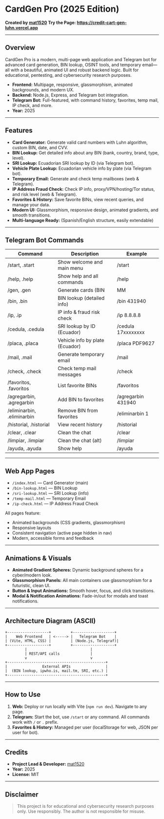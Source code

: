 # CardGen Pro (2025 Edition)

**Created by [mat1520](https://github.com/mat1520)**
**Try the Page: https://credit-cart-gen-luhn.vercel.app**

---

## Overview

CardGen Pro is a modern, multi-page web application and Telegram bot for advanced card generation, BIN lookup, OSINT tools, and temporary email—all with a beautiful, animated UI and robust backend logic. Built for educational, pentesting, and cybersecurity research purposes.

- **Frontend:** Multipage, responsive, glassmorphism, animated backgrounds, and modern UX.
- **Backend:** Node.js, Express, and Telegram bot integration.
- **Telegram Bot:** Full-featured, with command history, favorites, temp mail, IP check, and more.
- **Year:** 2025

---

## Features

- **Card Generator:** Generate valid card numbers with Luhn algorithm, custom BIN, date, and CVV.
- **BIN Lookup:** Get detailed info about any BIN (bank, country, brand, type, level).
- **SRI Lookup:** Ecuadorian SRI lookup by ID (via Telegram bot).
- **Vehicle Plate Lookup:** Ecuadorian vehicle info by plate (via Telegram bot).
- **Temporary Email:** Generate and check temp mailboxes (web & Telegram).
- **IP Address Fraud Check:** Check IP info, proxy/VPN/hosting/Tor status, and risk level (web & Telegram).
- **Favorites & History:** Save favorite BINs, view recent queries, and manage your data.
- **Modern UI:** Glassmorphism, responsive design, animated gradients, and smooth transitions.
- **Multi-language Ready:** (Spanish/English structure, easily extendable)

---

## Telegram Bot Commands

| Command         | Description                                 | Example                        |
|----------------|---------------------------------------------|---------------------------------|
| /start, .start | Show welcome and main menu                   | /start                         |
| /help, .help   | Show help and all commands                   | /help                          |
| /gen, .gen     | Generate cards (BIN|MM|YYYY|CVV)             | /gen 477349002646|05|2027|123  |
| /bin, .bin     | BIN lookup (detailed info)                   | /bin 431940                    |
| /ip, .ip       | IP info & fraud risk check                   | /ip 8.8.8.8                    |
| /cedula, .cedula | SRI lookup by ID (Ecuador)                 | /cedula 17xxxxxxxx             |
| /placa, .placa | Vehicle info by plate (Ecuador)              | /placa PDF9627                 |
| /mail, .mail   | Generate temporary email                     | /mail                          |
| /check, .check | Check temp mail messages                     | /check                         |
| /favoritos, .favoritos | List favorite BINs                   | /favoritos                     |
| /agregarbin, .agregarbin | Add BIN to favorites               | /agregarbin 431940             |
| /eliminarbin, .eliminarbin | Remove BIN from favorites         | /eliminarbin 1                 |
| /historial, .historial | View recent history                  | /historial                     |
| /clear, .clear | Clean the chat                              | /clear                         |
| /limpiar, .limpiar | Clean the chat (alt)                     | /limpiar                       |
| /ayuda, .ayuda | Show help                                   | /ayuda                         |

---

## Web App Pages

- `/index.html` — Card Generator (main)
- `/bin-lookup.html` — BIN Lookup
- `/sri-lookup.html` — SRI Lookup (info)
- `/temp-mail.html` — Temporary Email
- `/ip-check.html` — IP Address Fraud Check

All pages feature:
- Animated backgrounds (CSS gradients, glassmorphism)
- Responsive layouts
- Consistent navigation (active page hidden in nav)
- Modern, accessible forms and feedback

---

## Animations & Visuals

- **Animated Gradient Spheres:** Dynamic background spheres for a cyber/modern look.
- **Glassmorphism Panels:** All main containers use glassmorphism for a futuristic, clean UI.
- **Button & Input Animations:** Smooth hover, focus, and click transitions.
- **Modal & Notification Animations:** Fade-in/out for modals and toast notifications.

---

## Architecture Diagram (ASCII)

```
+-------------------+         +-------------------+
|    Web Frontend   | <-----> |   Telegram Bot    |
| (Vite, HTML, CSS) |         | (Node.js, Telegraf)|
+-------------------+         +-------------------+
         |                             |
         | REST/API calls              |
         v                             v
+---------------------------------------------+
|                External APIs                |
|  (BIN lookup, ipwho.is, mail.tm, SRI, etc.) |
+---------------------------------------------+
```

---

## How to Use

1. **Web:** Deploy or run locally with Vite (`npm run dev`). Navigate to any page.
2. **Telegram:** Start the bot, use `/start` or any command. All commands work with `/` or `.` prefix.
3. **Favorites & History:** Managed per user (localStorage for web, JSON per user for bot).

---

## Credits

- **Project Lead & Developer:** [mat1520](https://github.com/mat1520)
- **Year:** 2025
- **License:** MIT

---

## Disclaimer

> This project is for educational and cybersecurity research purposes only. Use responsibly. The author is not responsible for misuse. 
